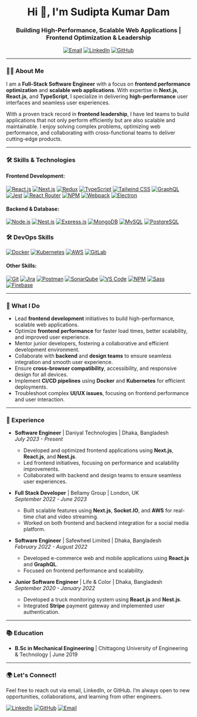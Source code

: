 <h1 align="center">Hi 👋, I'm Sudipta Kumar Dam</h1>
<h3 align="center">Building High-Performance, Scalable Web Applications | Frontend Optimization & Leadership</h3>

<p align="center">
  <a href="mailto:sudiptakumardam@gmail.com" target="_blank"><img src="https://img.shields.io/badge/Email-000000?style=for-the-badge&logo=gmail&logoColor=red" alt="Email" /></a>
  <a href="https://linkedin.com/in/sudiptakd" target="_blank"><img src="https://img.shields.io/badge/LinkedIn-000000?style=for-the-badge&logo=linkedin&logoColor=0A66C2" alt="LinkedIn" /></a>
  <a href="https://github.com/sudiptakd" target="_blank"><img src="https://img.shields.io/badge/GitHub-000000?style=for-the-badge&logo=github&logoColor=white" alt="GitHub" /></a>
</p>

---

### 🧑‍💻 About Me
I am a **Full-Stack Software Engineer** with a focus on **frontend performance optimization** and **scalable web applications**. With expertise in **Next.js**, **React.js**, and **TypeScript**, I specialize in delivering **high-performance** user interfaces and seamless user experiences.

With a proven track record in **frontend leadership**, I have led teams to build applications that not only perform efficiently but are also scalable and maintainable. I enjoy solving complex problems, optimizing web performance, and collaborating with cross-functional teams to deliver cutting-edge products.

---

### 🛠️ Skills & Technologies

#### **Frontend Development**:
<p align="left">
  <a href="https://reactjs.org/" target="_blank"><img src="https://img.shields.io/badge/React.js-61DAFB?style=for-the-badge&logo=react&logoColor=white" alt="React.js" /></a>
  <a href="https://nextjs.org/" target="_blank"><img src="https://img.shields.io/badge/Next.js-000000?style=for-the-badge&logo=next.js&logoColor=white" alt="Next.js" /></a>
  <a href="https://redux.js.org/" target="_blank"><img src="https://img.shields.io/badge/Redux-764ABC?style=for-the-badge&logo=redux&logoColor=white" alt="Redux" /></a>
  <a href="https://www.typescriptlang.org/" target="_blank"><img src="https://img.shields.io/badge/TypeScript-3178C6?style=for-the-badge&logo=typescript&logoColor=white" alt="TypeScript" /></a>
  <a href="https://tailwindcss.com/" target="_blank"><img src="https://img.shields.io/badge/Tailwind%20CSS-06B6D4?style=for-the-badge&logo=tailwindcss&logoColor=white" alt="Tailwind CSS" /></a>
  <a href="https://graphql.org/" target="_blank"><img src="https://img.shields.io/badge/GraphQL-E10098?style=for-the-badge&logo=graphql&logoColor=white" alt="GraphQL" /></a>
  <a href="https://jestjs.io" target="_blank"><img src="https://img.shields.io/badge/Jest-000000?style=for-the-badge&logo=jest&logoColor=white" alt="Jest" /></a>
  <a href="https://reactrouter.com/" target="_blank"><img src="https://img.shields.io/badge/React%20Router-CA4245?style=for-the-badge&logo=react-router&logoColor=white" alt="React Router" /></a>
  <a href="https://www.npmjs.com/" target="_blank"><img src="https://img.shields.io/badge/NPM-CC3534?style=for-the-badge&logo=npm&logoColor=white" alt="NPM" /></a>
  <a href="https://webpack.js.org/" target="_blank"><img src="https://img.shields.io/badge/Webpack-8DD6F9?style=for-the-badge&logo=webpack&logoColor=white" alt="Webpack" /></a>
  <a href="https://www.electronjs.org/" target="_blank"><img src="https://img.shields.io/badge/Electron-47848F?style=for-the-badge&logo=electron&logoColor=white" alt="Electron" /></a>
</p>

#### **Backend & Database**:
<p align="left">
  <a href="https://nodejs.org/" target="_blank"><img src="https://img.shields.io/badge/Node.js-339933?style=for-the-badge&logo=node.js&logoColor=white" alt="Node.js" /></a>
  <a href="https://nestjs.com/" target="_blank"><img src="https://img.shields.io/badge/Nest.js-E0234E?style=for-the-badge&logo=nestjs&logoColor=white" alt="Nest.js" /></a>
  <a href="https://expressjs.com/" target="_blank"><img src="https://img.shields.io/badge/Express.js-000000?style=for-the-badge&logo=express&logoColor=white" alt="Express.js" /></a>
  <a href="https://www.mongodb.com/" target="_blank"><img src="https://img.shields.io/badge/MongoDB-47A248?style=for-the-badge&logo=mongodb&logoColor=white" alt="MongoDB" /></a>
  <a href="https://www.mysql.com/" target="_blank"><img src="https://img.shields.io/badge/MySQL-4479A1?style=for-the-badge&logo=mysql&logoColor=white" alt="MySQL" /></a>
  <a href="https://www.postgresql.org/" target="_blank"><img src="https://img.shields.io/badge/PostgreSQL-336791?style=for-the-badge&logo=postgresql&logoColor=white" alt="PostgreSQL" /></a>
</p>

### 🛠️ DevOps Skills
<p align="left">
  <a href="https://www.docker.com/" target="_blank"><img src="https://img.shields.io/badge/Docker-2496ED?style=for-the-badge&logo=docker&logoColor=white" alt="Docker" /></a>
  <a href="https://kubernetes.io/" target="_blank"><img src="https://img.shields.io/badge/Kubernetes-326CE5?style=for-the-badge&logo=kubernetes&logoColor=white" alt="Kubernetes" /></a>
  <a href="https://aws.amazon.com/" target="_blank"><img src="https://img.shields.io/badge/AWS-232F3E?style=for-the-badge&logo=amazonaws&logoColor=white" alt="AWS" /></a>
  <a href="https://www.gitlab.com/" target="_blank"><img src="https://img.shields.io/badge/GitLab-FCA121?style=for-the-badge&logo=gitlab&logoColor=white" alt="GitLab" /></a>
</p>

#### **Other Skills**:
<p align="left">
  <a href="https://www.git-scm.com/" target="_blank"><img src="https://img.shields.io/badge/Git-F05032?style=for-the-badge&logo=git&logoColor=white" alt="Git" /></a>
  <a href="https://www.jira.com/" target="_blank"><img src="https://img.shields.io/badge/Jira-0052CC?style=for-the-badge&logo=jira&logoColor=white" alt="Jira" /></a>
  <a href="https://www.postman.com/" target="_blank"><img src="https://img.shields.io/badge/Postman-FF6C37?style=for-the-badge&logo=postman&logoColor=white" alt="Postman" /></a>
  <a href="https://www.sonarqube.org/" target="_blank"><img src="https://img.shields.io/badge/SonarQube-4E9BCD?style=for-the-badge&logo=sonarqube&logoColor=white" alt="SonarQube" /></a>
  <a href="https://www.vscode.com/" target="_blank"><img src="https://img.shields.io/badge/VSCode-007ACC?style=for-the-badge&logo=visualstudiocode&logoColor=white" alt="VS Code" /></a>
  <a href="https://www.npmjs.com/" target="_blank"><img src="https://img.shields.io/badge/NPM-CC3534?style=for-the-badge&logo=npm&logoColor=white" alt="NPM" /></a>
  <a href="https://www.sass-lang.com/" target="_blank"><img src="https://img.shields.io/badge/SASS-CC6699?style=for-the-badge&logo=sass&logoColor=white" alt="Sass" /></a>
  <a href="https://www.firebase.com/" target="_blank"><img src="https://img.shields.io/badge/Firebase-FFCA28?style=for-the-badge&logo=firebase&logoColor=white" alt="Firebase" /></a>
</p>

---

### 🚀 What I Do
- Lead **frontend development** initiatives to build high-performance, scalable web applications.
- Optimize **frontend performance** for faster load times, better scalability, and improved user experience.
- Mentor junior developers, fostering a collaborative and efficient development environment.
- Collaborate with **backend** and **design teams** to ensure seamless integration and smooth user experience.
- Ensure **cross-browser compatibility**, accessibility, and responsive design for all devices.
- Implement **CI/CD pipelines** using **Docker** and **Kubernetes** for efficient deployments.
- Troubleshoot complex **UI/UX issues**, focusing on frontend performance and user interaction.

---

### 💼 Experience

- **Software Engineer** | Daniyal Technologies | Dhaka, Bangladesh  
  _July 2023 - Present_  
  - Developed and optimized frontend applications using **Next.js**, **React.js**, and **Nest.js**.
  - Led frontend initiatives, focusing on performance and scalability improvements.
  - Collaborated with backend and design teams to ensure seamless user experiences.

- **Full Stack Developer** | Bellamy Group | London, UK  
  _September 2022 - June 2023_  
  - Built scalable features using **Next.js**, **Socket.IO**, and **AWS** for real-time chat and video streaming.
  - Worked on both frontend and backend integration for a social media platform.

- **Software Engineer** | Safewheel Limited | Dhaka, Bangladesh  
  _February 2022 - August 2022_  
  - Developed e-commerce web and mobile applications using **React.js** and **GraphQL**.
  - Focused on frontend performance and scalability.

- **Junior Software Engineer** | Life & Color | Dhaka, Bangladesh  
  _September 2020 - January 2022_  
  - Developed a truck monitoring system using **React.js** and **Nest.js**.
  - Integrated **Stripe** payment gateway and implemented user authentication.

---

### 📚 Education
- **B.Sc in Mechanical Engineering** | Chittagong University of Engineering & Technology | June 2019

---

### 🌍 Let's Connect!
Feel free to reach out via email, LinkedIn, or GitHub. I’m always open to new opportunities, collaborations, and learning from other engineers.

<p align="left">
  <a href="https://linkedin.com/in/sudiptakd" target="_blank"><img src="https://img.shields.io/badge/LinkedIn-0A66C2?style=for-the-badge&logo=linkedin&logoColor=white" alt="LinkedIn" /></a>
  <a href="https://github.com/sudiptakd" target="_blank"><img src="https://img.shields.io/badge/GitHub-000000?style=for-the-badge&logo=github&logoColor=white" alt="GitHub" /></a>
  <a href="mailto:sudiptakumardam@gmail.com" target="_blank"><img src="https://img.shields.io/badge/Email-FF0000?style=for-the-badge&logo=gmail&logoColor=white" alt="Email" /></a>
</p>

